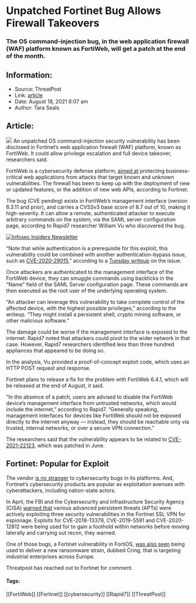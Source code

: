 # Unpatched Fortinet Bug Allows Firewall Takeovers
### The OS command-injection bug, in the web application firewall (WAF) platform known as FortiWeb, will get a patch at the end of the month.

## Information:
+ Source: ThreatPost
+ Link: [article](https://kasperskycontenthub.com/threatpost-global/?p=168764)
+ Date: August 18, 2021  8:07 am
+ Author: Tara Seals


## Article:
![](https://media.threatpost.com/wp-content/uploads/sites/103/2021/05/18082749/Bug-Digital.jpg)
An unpatched OS command-injection security vulnerability has been disclosed in Fortinet’s web application firewall (WAF) platform, known as FortiWeb. It could allow privilege escalation and full device takeover, researchers said.


FortiWeb is a cybersecurity defense platform, [aimed at](https://www.fortinet.com/products/web-application-firewall/fortiweb) protecting business-critical web applications from attacks that target known and unknown vulnerabilities. The firewall has been to keep up with the deployment of new or updated features, or the addition of new web APIs, according to Fortinet.


The bug (CVE pending) exists in FortiWeb’s management interface (version 6.3.11 and prior), and carries a CVSSv3 base score of 8.7 out of 10, making it high-severity. It can allow a remote, authenticated attacker to execute arbitrary commands on the system, via the SAML server configuration page, according to Rapid7 researcher William Vu who discovered the bug.


[![Infosec Insiders Newsletter](https://media.threatpost.com/wp-content/uploads/sites/103/2021/07/10165815/infosec_insiders_in_article_promo.png)](https://threatpost.com/infosec-insider-subscription-page/?utm_source=ART&utm_medium=ART&utm_campaign=InfosecInsiders_Newsletter_Promo/)


“Note that while authentication is a prerequisite for this exploit, this vulnerability could be combined with another authentication-bypass issue, such as [CVE-2020-29015](https://www.fortiguard.com/psirt/FG-IR-20-124),” according to a [Tuesday writeup](https://www.rapid7.com/blog/post/2021/08/17/fortinet-fortiweb-os-command-injection/) on the issue.


Once attackers are authenticated to the management interface of the FortiWeb device, they can smuggle commands using backticks in the “Name” field of the SAML Server configuration page. These commands are then executed as the root user of the underlying operating system.


“An attacker can leverage this vulnerability to take complete control of the affected device, with the highest possible privileges,” according to the writeup. “They might install a persistent shell, crypto mining software, or other malicious software.”


The damage could be worse if the management interface is exposed to the internet: Rapid7 noted that attackers could pivot to the wider network in that case. However, Rapid7 researchers identified less than three hundred appliances that appeared to be doing so.


In the analysis, Vu provided a proof-of-concept exploit code, which uses an HTTP POST request and response.


Fortinet plans to release a fix for the problem with FortiWeb 6.4.1, which will be released at the end of August, it said.


“In the absence of a patch, users are advised to disable the FortiWeb device’s management interface from untrusted networks, which would include the internet,” according to Rapid7. “Generally speaking, management interfaces for devices like FortiWeb should not be exposed directly to the internet anyway — instead, they should be reachable only via trusted, internal networks, or over a secure VPN connection.”


The researchers said that the vulnerability appears to be related to [CVE-2021-22123](https://www.fortiguard.com/psirt/FG-IR-20-120), which was patched in June.


**Fortinet: Popular for Exploit**
---------------------------------


The vendor [is no stranger](https://threatpost.com/fortigate-vpn-default-config-mitm-attacks/159586/) to cybersecurity bugs in its platforms. And, Fortinet’s cybersecurity products are popular as exploitation avenues with cyberattackers, including nation-state actors.


In April, the FBI and the Cybersecurity and Infrastructure Security Agency (CISA) [warned that](https://threatpost.com/fbi-apts-actively-exploiting-fortinet-vpn-security-holes/165213/) various advanced persistent threats (APTs) were actively exploiting three security vulnerabilities in the Fortinet SSL VPN for espionage. Exploits for CVE-2018-13379, CVE-2019-5591 and CVE-2020-12812 were being used for to gain a foothold within networks before moving laterally and carrying out recon, they warned.


One of those bugs, a Fortinet vulnerability in FortiOS, [was also seen](https://threatpost.com/hackers-exploit-flaw-cring-ransomware/165300/) being used to deliver a new ransomware strain, dubbed Cring, that is targeting industrial enterprises across Europe.


Threatpost has reached out to Fortinet for comment.




#### Tags:
[[FortiWeb]] [[Fortinet]] [[cybersecurity]] [[Rapid7]] [[ThreatPost]]
